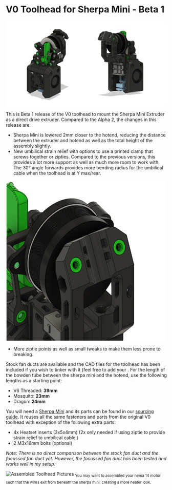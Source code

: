 # V0 Toolhead for Sherpa Mini - Beta 1

![V0 Toolhead Front](./Images/front_rear.png)

This is Beta 1 release of the V0 toolhead to mount the Sherpa Mini Extruder as a direct drive extruder. Compared to the Alpha 2, the changes in this release are:

- Sherpa Mini is lowered 2mm closer to the hotend, reducing the distance between the extruder and hotend as well as the total height of the assembly slightly.
- New umbilical strain relief with options to use a printed clamp that screws together or zipties. Compared to the previous versions, this provides a lot more support as well as much more room to work with. The 30° angle forwards provides more bending radius for the umbilical cable when the toolhead is at Y max/rear.

<p align="center">
  <img width="500" height="500" src="./Images/ziptie_strain_relief.png">
</p>

- More ziptie points as well as small tweaks to make them less prone to breaking.

Stock fan ducts are available and the CAD files for the toolhead has been included if you wish to tinker with it (feel free to add your . For the length of the bowden tube between the sherpa mini and the hotend, use the following lengths as a starting point:

- V6 Threaded: **39mm**
- Mosquito: **23mm**
- Dragon: **24mm**

You will need a [Sherpa Mini](https://github.com/Annex-Engineering/Sherpa_Mini-Extruder) and its parts can be found in our [sourcing guide](https://docs.google.com/spreadsheets/d/1O3eyVuQ6M4F03MJSDs4Z71_XyNjXL5HFTZr1jsaAtRc/htmlview#). It reuses all the same fasteners and parts from the original V0 toolhead with exception of the following extra parts:

- 4x Heatset inserts (3x5x4mm) (2x only needed if using ziptie to provide strain relief to umbilical cable.)
- 2 M3x16mm bolts (optional)

*Note: There is no direct comparison between the stock fan duct and the focussed fan duct yet. However, the focussed fan duct has been tested and works well in my setup.*

![Assembled Toolhead Pictures](./Images/assembled_toolhead.png)
<sub>You may want to assembled your nema 14 motor such that the wires exit from beneath the sherpa mini, creating a more neater look. </sub>